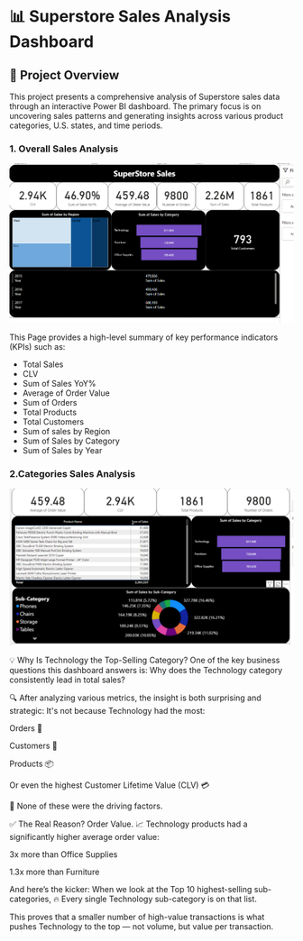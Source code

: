# 📊 Superstore Sales Analysis Dashboard

## 📝 Project Overview

This project presents a comprehensive analysis of Superstore sales data through an interactive Power BI dashboard. The primary focus is on uncovering sales patterns and generating insights across various product categories, U.S. states, and time periods.

### 1. Overall Sales Analysis
![Dashboard Preview](Overall.png)

This Page provides a high-level summary of key performance indicators (KPIs) such as:
- Total Sales
- CLV
- Sum of Sales YoY%
- Average of Order Value
- Sum of Orders
- Total Products
- Total Customers
- Sum of sales by Region
- Sum of Sales by Category
- Sum of Sales by Year



### 2.Categories Sales Analysis
![Dashboard Preview](Categories.png)

💡 Why Is Technology the Top-Selling Category?
One of the key business questions this dashboard answers is:
Why does the Technology category consistently lead in total sales?

🔍 After analyzing various metrics, the insight is both surprising and strategic:
It's not because Technology had the most:

Orders 🧾

Customers 👥

Products 📦

Or even the highest Customer Lifetime Value (CLV) 💳

🚫 None of these were the driving factors.

✅ The Real Reason? Order Value.
📈 Technology products had a significantly higher average order value:

3x more than Office Supplies

1.3x more than Furniture

And here’s the kicker:
When we look at the Top 10 highest-selling sub-categories,
🔥 Every single Technology sub-category is on that list.

This proves that a smaller number of high-value transactions is what pushes Technology to the top —
not volume, but value per transaction.





